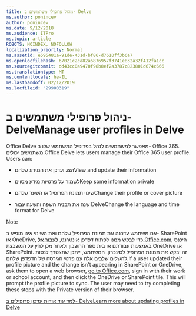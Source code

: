 ```yaml
---
title: ניהול פרופילי משתמשים ב- Delve
ms.author: ponincev
author: ponincev
ms.date: 9/12/2018
ms.audience: ITPro
ms.topic: article
ROBOTS: NOINDEX, NOFOLLOW
localization_priority: Normal
ms.assetid: e595481a-91de-431d-bf86-d7610ff3b6a7
ms.openlocfilehash: 67021c2ca82a6876957f3741e832a32f412fa1cc
ms.sourcegitcommit: dd43cc0a9470f98b8ef2a3787c823801d674c666
ms.translationtype: MT
ms.contentlocale: he-IL
ms.lasthandoff: 02/12/2019
ms.locfileid: "29900319"
---
```

# <a name="manage-user-profiles-in-delve"></a><span data-ttu-id="018bc-102">ניהול פרופילי משתמשים ב- Delve</span><span class="sxs-lookup"><span data-stu-id="018bc-102">Manage user profiles in Delve</span></span>

<span data-ttu-id="018bc-p101">Office Delve מאפשר למשתמשים לנהל בפרופיל המשתמש שלו ב- Office 365. משתמשים יכולים:</span><span class="sxs-lookup"><span data-stu-id="018bc-p101">Office Delve lets users manage their Office 365 user profile. Users can:</span></span>
  
- <span data-ttu-id="018bc-105">הצג ועדכן את המידע שלהם</span><span class="sxs-lookup"><span data-stu-id="018bc-105">View and update their information</span></span>
    
- <span data-ttu-id="018bc-106">לשמור על פרטיות מידע מסוים</span><span class="sxs-lookup"><span data-stu-id="018bc-106">Keep some information private</span></span>
    
- <span data-ttu-id="018bc-107">שינוי תמונת הפרופיל או השער שלהם</span><span class="sxs-lookup"><span data-stu-id="018bc-107">Change their profile or cover picture</span></span>
    
- <span data-ttu-id="018bc-108">שנה את תבנית השפה והשעה עבור Delve</span><span class="sxs-lookup"><span data-stu-id="018bc-108">Change the language and time format for Delve</span></span>
    
> [!NOTE]
> <span data-ttu-id="018bc-p102">אם משתמש עדכנה את תמונת הפרופיל שלהם ואת השינוי אינו מופיע ב- SharePoint או OneDrive, כדי לבקש ממנו לפתוח דפדפן אינטרנט, [לעבור אל Office.com](https://www.office.com), היכנס באמצעות עבודתם או בית ספר החשבון ולאחר מכן לחץ על המשבצת OneDrive או SharePoint. זה יבקש את תמונת הפרופיל לסינכרון. המשתמש, ייתכן שתצטרך לנסות להשלים שלבים אלה עם פרטי הגירסה של הדפדפן שלהם.</span><span class="sxs-lookup"><span data-stu-id="018bc-p102">If a user updated their profile picture and the change isn't appearing in SharePoint or OneDrive, ask them to open a web browser, [go to Office.com](https://www.office.com), sign in with their work or school account, and then click the OneDrive or SharePoint tile. This will prompt the profile picture to sync. The user may need to try completing these steps with the Private version of their browser.</span></span> 
  
[<span data-ttu-id="018bc-111">למד עוד אודות עדכון פרופילים ב- Delve</span><span class="sxs-lookup"><span data-stu-id="018bc-111">Learn more about updating profiles in Delve</span></span>](https://go.microsoft.com/fwlink/?linkid=735070)
  

